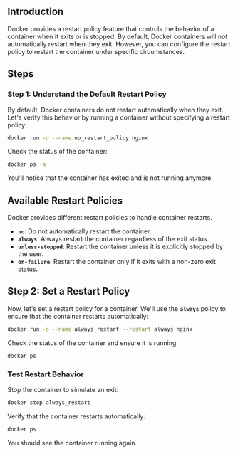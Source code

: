 ## Introduction

Docker provides a restart policy feature that controls the behavior of a container when it exits or is stopped. By default, Docker containers will not automatically restart when they exit. However, you can configure the restart policy to restart the container under specific circumstances.

## Steps

### **Step 1: Understand the Default Restart Policy**

By default, Docker containers do not restart automatically when they exit. Let's verify this behavior by running a container without specifying a restart policy:

```bash
docker run -d --name no_restart_policy nginx
```

Check the status of the container:

```bash
docker ps -a
```

You'll notice that the container has exited and is not running anymore.

## **Available Restart Policies**

Docker provides different restart policies to handle container restarts. 

- **`no`**: Do not automatically restart the container.
- **`always`**: Always restart the container regardless of the exit status.
- **`unless-stopped`**: Restart the container unless it is explicitly stopped by the user.
- **`on-failure`**: Restart the container only if it exits with a non-zero exit status.

## **Step 2: Set a Restart Policy**

Now, let's set a restart policy for a container. We'll use the **`always`** policy to ensure that the container restarts automatically:

```bash
docker run -d --name always_restart --restart always nginx
```

Check the status of the container and ensure it is running:

```bash
docker ps
```

### **Test Restart Behavior**

Stop the container to simulate an exit:

```bash
docker stop always_restart
```

Verify that the container restarts automatically:

```bash
docker ps
```

You should see the container running again.